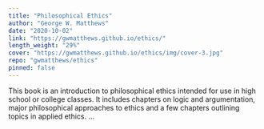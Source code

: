```yaml
---
title: "Philosophical Ethics"
author: "George W. Matthews"
date: "2020-10-02"
link: "https://gwmatthews.github.io/ethics/"
length_weight: "29%"
cover: "https://gwmatthews.github.io/ethics/img/cover-3.jpg"
repo: "gwmatthews/ethics"
pinned: false
---
```


This book is an introduction to philosophical ethics intended for use in high school or college classes. It includes chapters on logic and argumentation, major philosophical approaches to ethics and a few chapters outlining topics in applied ethics. ...
